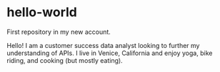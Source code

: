 # hello-world
First repository in my new account.

Hello!  I am a customer success data analyst looking to further my understanding of APIs.  I live in Venice, California and enjoy yoga, bike riding, and cooking (but mostly eating).
